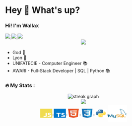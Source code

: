 <h1 align="left">Hey 👋 What's up?</h1>

### Hi! I'm Wallax

<div>
  <a href="https://x.com/black14691" target="_blank">
  <img src="https://img.shields.io/static/v1?message=Twitter&logo=twitter&label=&color=1DA1F2&logoColor=white&labelColor=&style=for-the-badge"
  target="_blank">

  <a href="https://www.instagram.com/wallaxsf?igsh=ZzFwOWJsZjlhd2oz" target="_blank">
  <img src="https://img.shields.io/badge/-Instagram-%23E4405F?style=for-the-badge&logo=instagram&logoColor=white" target="_blank">
  </a>

  <a href="https://www.linkedin.com/in/wallax-figueiredo-41116b285/" target="_blank">
  <img src="https://img.shields.io/badge/-LinkedIn-%230077B5?style=for-the-badge&logo=linkedin&logoColor=white" target="_blank">
  </a> 
 </div>

<div align="center">
  <img src="https://visitor-badge.laobi.icu/badge?page_id=maurodesouza.maurodesouza&"  />
</div>
 
- God 🙏
- Lyon 🦁
- UNIFATECIE - Computer Engineer 📚  
- AWARI - Full-Stack Developer | SQL | Python 📚

<h3 align="left">🔥   My Stats :</h3>

<div align="center">
  <img src="https://streak-stats.demolab.com?user=WallCod&locale=en&mode=daily&theme=dark&hide_border=false&border_radius=5&order=3" height="220" alt="streak graph"  />
</div>



<div align="center">

  <a href="https://github.com/WallCod">

  <img height="180em" src="https://github-readme-stats.vercel.app/api/top-langs/?username=WallCod&layout=compact&langs_count=7&theme=tokyonight"/>
  <br/>

  <img align="center" alt="JS" height="30" width="40" src="https://raw.githubusercontent.com/devicons/devicon/master/icons/javascript/javascript-plain.svg">

  <img align="center" alt="TS" height="30" width="40" src="https://raw.githubusercontent.com/devicons/devicon/master/icons/typescript/typescript-plain.svg">

  <img align="center" alt="HTML" height="30" width="40" src="https://raw.githubusercontent.com/devicons/devicon/master/icons/html5/html5-original.svg">

  <img align="center" alt="CSS" height="30" width="40" src="https://raw.githubusercontent.com/devicons/devicon/master/icons/css3/css3-original.svg">

  <img align="center" alt="Python" height="30" width="40" src="https://raw.githubusercontent.com/devicons/devicon/master/icons/python/python-original.svg">

  <img align="center" alt="MYSQL" height="55" width="60" src="https://github.com/devicons/devicon/blob/master/icons/mysql/mysql-original-wordmark.svg">

</div>


